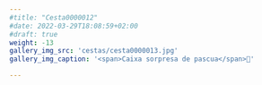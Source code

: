 ```yaml
---
#title: "Cesta0000012"
#date: 2022-03-29T18:08:59+02:00
#draft: true
weight: -13
gallery_img_src: 'cestas/cesta0000013.jpg'
gallery_img_caption: '<span>Caixa sorpresa de pascua</span>🐰'

---
```


